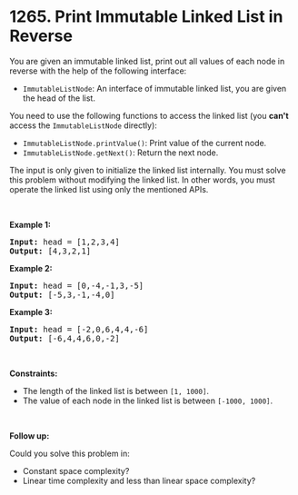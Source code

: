 # 1265. Print Immutable Linked List in Reverse

<p>You are given an immutable linked list, print out all values of each node in reverse with the help of the following&nbsp;interface:</p>

<ul>
	<li><code>ImmutableListNode</code>:&nbsp;An interface of immutable linked list, you are given the head of the list.</li>
</ul>

<p>You need to use the following functions to access the linked list (you <strong>can&#39;t</strong> access the <code>ImmutableListNode</code> directly):</p>

<ul>
	<li><code>ImmutableListNode.printValue()</code>: Print value of the current node.</li>
	<li><code>ImmutableListNode.getNext()</code>: Return the next node.</li>
</ul>

<p>The input is only given to initialize the linked list internally.&nbsp;You must solve this problem without modifying the linked list. In other words, you must operate&nbsp;the linked list using only the mentioned&nbsp;APIs.</p>

<p>&nbsp;</p>
<p><strong class="example">Example 1:</strong></p>

<pre>
<strong>Input:</strong> head = [1,2,3,4]
<strong>Output:</strong> [4,3,2,1]
</pre>

<p><strong class="example">Example 2:</strong></p>

<pre>
<strong>Input:</strong> head = [0,-4,-1,3,-5]
<strong>Output:</strong> [-5,3,-1,-4,0]
</pre>

<p><strong class="example">Example 3:</strong></p>

<pre>
<strong>Input:</strong> head = [-2,0,6,4,4,-6]
<strong>Output:</strong> [-6,4,4,6,0,-2]
</pre>

<ul>
</ul>

<p>&nbsp;</p>
<p><strong>Constraints:</strong></p>

<ul>
	<li>The length of the linked list&nbsp;is between <code>[1, 1000]</code>.</li>
	<li>The value of each&nbsp;node in the linked list&nbsp;is between <code>[-1000, 1000]</code>.</li>
</ul>

<p>&nbsp;</p>

<p><strong>Follow up:</strong></p>

<p>Could you solve this problem in:</p>

<ul>
	<li>Constant space complexity?</li>
	<li>Linear time complexity and less than linear space complexity?</li>
</ul>
